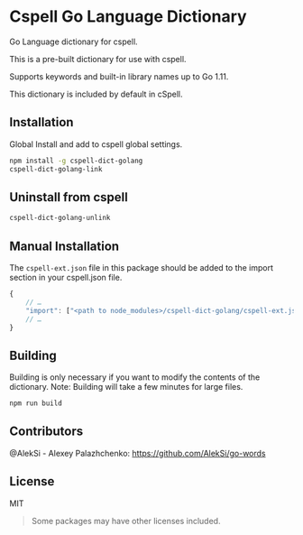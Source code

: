 # Cspell Go Language Dictionary

Go Language dictionary for cspell.

This is a pre-built dictionary for use with cspell.

Supports keywords and built-in library names up to Go 1.11.

This dictionary is included by default in cSpell.

## Installation

Global Install and add to cspell global settings.

```sh
npm install -g cspell-dict-golang
cspell-dict-golang-link
```

## Uninstall from cspell

```sh
cspell-dict-golang-unlink
```

## Manual Installation

The `cspell-ext.json` file in this package should be added to the import section in your cspell.json file.

```javascript
{
    // …
    "import": ["<path to node_modules>/cspell-dict-golang/cspell-ext.json"],
    // …
}
```

## Building

Building is only necessary if you want to modify the contents of the dictionary.  Note: Building will take a few minutes for large files.

```sh
npm run build
```

## Contributors

@AlekSi - Alexey Palazhchenko: https://github.com/AlekSi/go-words

## License

MIT
> Some packages may have other licenses included.
